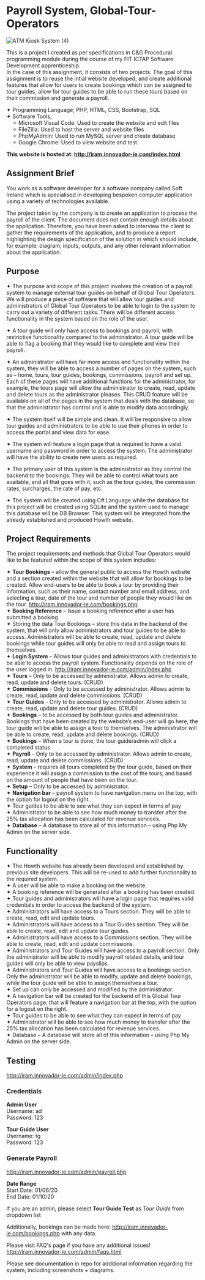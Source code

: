 # Payroll System, Global-Tour-Operators
![ATM Kiosk System (4)](https://user-images.githubusercontent.com/22479692/123950672-d6b0c780-d99b-11eb-9b99-6ffc6e03438a.png)

This is a project I created as per specifications in C&G Procedural programming module during the course of my FIT ICTAP Software Development apprenticeship.  
In the case of this assignment, it consists of two projects.  The goal of this assignment is to reuse the intial website developed, and create additional features that allow for users to create bookings which can be assigned to tour guides, allow for tour guides to be able to run these tours based on their commission and generate a payroll. 

✦ Programming Language; PHP, HTML, CSS, Bootstrap, SQL  
✦ Software Tools;  
  &nbsp;&nbsp;&nbsp;&nbsp;✧ Microsoft Visual Code: Used to create the website and edit files  
  &nbsp;&nbsp;&nbsp;&nbsp;✧ FileZilla: Used to host the server and website files  
  &nbsp;&nbsp;&nbsp;&nbsp;✧ PhpMyAdmin: Used to run MySQL server and create database   
  &nbsp;&nbsp;&nbsp;&nbsp;✧ Google Chrome: Used to view website and test  
    
**This website is hosted at: http://iram.innovador-ie.com/index.html**


## Assignment Brief
You work as a software developer for a software company called Soft Ireland which is specialised in developing bespoken computer application using a variety of technologies available.  

The project taken by the company is to create an application to process the payroll of the client. The document does not contain enough details about the application. Therefore, you have been asked to interview the client to gather the requirements of the application, and to produce a report highlighting the design specification of the solution in which should include, for example: diagram, inputs, outputs, and any other relevant information about the application.

## Purpose  
✦ The purpose and scope of this project involves the creation of a payroll system to manage external tour guides on behalf of Global Tour Operators. We will produce a piece of software that will allow tour guides and administrators of Global Tour Operators to be able to login to the system to carry out a variety of different tasks. There will be different access functionality in the system based on the role of the user.  

✦ A tour guide will only have access to bookings and payroll, with restrictive functionality compared to the administrator. A tour guide will be able to flag a booking that they would like to complete and view their payroll.  

✦ An administrator will have far more access and functionality within the system, they will be able to access a number of pages on the system, such as – home, tours, tour guides, bookings, commissions, payroll and set up. Each of these pages will have additional functions for the administrator, for example, the tours page will allow the administrator to create, read, update and delete tours as the administrator pleases. This CRUD feature will be available on all of the pages in the system that deals with the database, so that the administrator has control and is able to modify data accordingly.  

✦ The system itself will be simple and clean. It will be responsive to allow tour guides and administrators to be able to use their phones in order to access the portal and view data for ease.  

✦ The system will feature a login page that is required to have a valid username and password in order to access the system. The administrator will have the ability to create new users as required.  

✦ The primary user of this system is the administrator as they control the backend to the bookings. They will be able to control what tours are available, and all that goes with it, such as the tour guides, the commission rates, surcharges, the rate of pay, etc.  

✦ The system will be created using C# Language while the database for this project will be created using SQLite and the system used to manage this database will be DB Browser. 
This system will be integrated from the already established and produced Howth website.  


## Project Requirements  
  
The project requirements and methods that Global Tour Operators would like to be featured within the scope of this system includes:  
  
✦	**Tour Bookings** – allow the general public to access the Howth website and a section created within the website that will allow for bookings to be created. Allow end-users to be able to book a tour by providing their information, such as their name, contact number and email address, and selecting a tour, date of the tour and number of people they would like on the tour.   http://iram.innovador-ie.com/bookings.php  
✦	**Booking Reference** – Issue a booking reference after a user has submitted a booking  
✦	Storing the data Tour Bookings – store this data in the backend of the system, that will only allow administrators and tour guides to be able to access. Administrators will be able to create, read, update and delete bookings while tour guides will only be able to read and assign tours to themselves.  
✦	**Login System** – Allows tour guides and administrators with credentials to be able to access the payroll system. Functionality depends on the role of the user logged in.  http://iram.innovador-ie.com/admin/index.php  
✦	**Tours** – Only to be accessed by administrator. Allows admin to create, read, update and delete tours. (CRUD)   
✦	**Commissions** - Only to be accessed by administrator. Allows admin to create, read, update and delete commissions. (CRUD)  
✦	**Tour Guides** - Only to be accessed by administrator. Allows admin to create, read, update and delete tour guides. (CRUD)  
✦	**Bookings** – to be accessed by both tour guides and administrator. Bookings that have been created by the website’s end-user will go here, the tour guide will be able to assign a tour to themselves. The administrator will be able to create, read, update and delete bookings. (CRUD)  
✦	**Bookings** – When a tour is done, the tour guide/admin will click a completed status  
✦	**Payroll** – Only to be accessed by administrator. Allows admin to create, read, update and delete commissions. (CRUD)   
✦	**System** - requires all tours completed by the tour guide, based on their experience it will assign a commission to the cost of the tours, and based on the amount of people that have been on the tour.  
✦	**Setup** – Only to be accessed by administrator.  
✦	**Navigation bar** – payroll system to have navigation menu on the top, with the option for logout on the right.  
✦	Tour guides to be able to see what they can expect in terms of pay  
✦	Administrator to be able to see how much money to transfer after the 25% tax allocation has been calculated for revenue services.  
✦	**Database** – A database to store all of this information – using Php My Admin on the server side.   


## Functionality  
  
✦	The Howth website has already been developed and established by previous site developers. This will be re-used to add further functionality to the required system.  
✦	A user will be able to make a booking on the website.   
✦	A booking reference will be generated after a booking has been created.  
✦	Tour guides and administrators will have a login page that requires valid credentials in order to access the backend of the system.   
✦	Administrators will have access to a Tours section. They will be able to create, read, edit and update tours.   
✦	Administrators will have access to a Tour Guides section. They will be able to create, read, edit and update tour guides.   
✦	Administrators will have access to a Commissions section. They will be able to create, read, edit and update commissions.   
✦	Administrators and Tour Guides will have access to a payroll section. Only the administrator will be able to modify payroll related details, and tour guides will only be able to view payslips.   
✦	Administrators and Tour Guides will have access to a bookings section. Only the administrator will be able to modify, update and delete bookings, while the tour guide will be able to assign themselves a tour.   
✦	Set up can only be accessed and modified by the administrator.  
✦	A navigation bar will be created for the backend of this Global Tour Operators page, that will feature a navigation bar at the top, with the option for a logout on the right.   
✦	Tour guides to be able to see what they can expect in terms of pay  
✦	Administrator will be able to see how much money to transfer after the 25% tax allocation has been calculated for revenue services.  
✦	Database – A database will store all of this information – using Php My Admin on the server side.  


## Testing  
http://iram.innovador-ie.com/admin/index.php  

### Credentials  
  
**Admin User**  
  Username: ad  
  Password: 123  
  
  
  **Tour Guide User**  
  Username: tg  
  Password: 123  
  
  
  ### Generate Payroll  
  http://iram.innovador-ie.com/admin/payroll.php 
    
  **Date Range**   
  Start Date: 01/06/20  
  End Date:   01/10/20    
  
  If you are an admin, please select **Tour Guide Test** as *Tour Guide* from dropdown list
  
  
  Additionally, bookings can be made here: http://iram.innovador-ie.com/bookings.php with any data. 
  
  Please visit FAQ's page if you have any additional issues! http://iram.innovador-ie.com/admin/faqs.html
  
  Please see documentation in repo for additional information regarding the system, including screenshots + diagrams.

